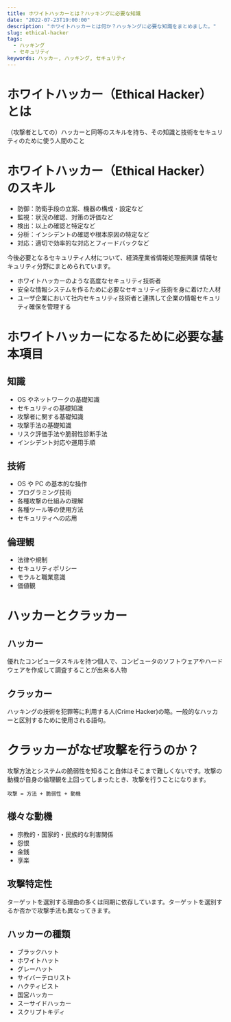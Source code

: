 ```yaml
---
title: ホワイトハッカーとは？ハッキングに必要な知識
date: "2022-07-23T19:00:00"
description: "ホワイトハッカーとは何か？ハッキングに必要な知識をまとめました。"
slug: ethical-hacker
tags:
  - ハッキング
  - セキュリティ
keywords: ハッカー, ハッキング, セキュリティ
---
```


# ホワイトハッカー（Ethical Hacker）とは

（攻撃者としての）ハッカーと同等のスキルを持ち、その知識と技術をセキュリティのために使う人間のこと

# ホワイトハッカー（Ethical Hacker）のスキル

- 防御：防衛手段の立案、機器の構成・設定など
- 監視：状況の確認、対策の評価など
- 検出：以上の確認と特定など
- 分析：インシデントの確認や根本原因の特定など
- 対応：適切で効率的な対応とフィードバックなど

今後必要となるセキュリティ人材について、経済産業省情報処理振興課 情報セキュリティ分野にまとめられています。

- ホワイトハッカーのような高度なセキュリティ技術者
- 安全な情報システムを作るために必要なセキュリティ技術を身に着けた人材
- ユーザ企業において社内セキュリティ技術者と連携して企業の情報セキュリティ確保を管理する

# ホワイトハッカーになるために必要な基本項目

## 知識

- OS やネットワークの基礎知識
- セキュリティの基礎知識
- 攻撃者に関する基礎知識
- 攻撃手法の基礎知識
- リスク評価手法や脆弱性診断手法
- インシデント対応や運用手順

## 技術

- OS や PC の基本的な操作
- プログラミング技術
- 各種攻撃の仕組みの理解
- 各種ツール等の使用方法
- セキュリティへの応用

## 倫理観

- 法律や規制
- セキュリティポリシー
- モラルと職業意識
- 価値観

# ハッカーとクラッカー

## ハッカー

優れたコンピュータスキルを持つ個人で、コンピュータのソフトウェアやハードウェアを作成して調査することが出来る人物

## クラッカー

ハッキングの技術を犯罪等に利用する人(Crime Hacker)の略。一般的なハッカーと区別するために使用される語句。

# クラッカーがなぜ攻撃を行うのか？

攻撃方法とシステムの脆弱性を知ること自体はそこまで難しくないです。攻撃の動機が自身の倫理観を上回ってしまったとき、攻撃を行うことになります。

```
攻撃 = 方法 + 脆弱性 + 動機
```

## 様々な動機

- 宗教的・国家的・民族的な利害関係
- 怨恨
- 金銭
- 享楽

## 攻撃特定性

ターゲットを選別する理由の多くは同期に依存しています。ターゲットを選別するか否かで攻撃手法も異なってきます。

## ハッカーの種類

- ブラックハット
- ホワイトハット
- グレーハット
- サイバーテロリスト
- ハクティビスト
- 国営ハッカー
- スーサイドハッカー
- スクリプトキディ
